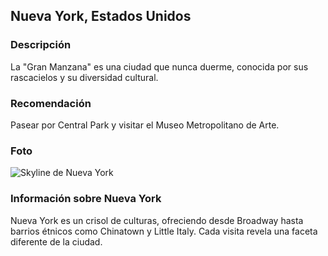 ## Nueva York, Estados Unidos
### Descripción
La "Gran Manzana" es una ciudad que nunca duerme, conocida por sus rascacielos y su diversidad cultural.
### Recomendación
Pasear por Central Park y visitar el Museo Metropolitano de Arte.
### Foto
![Skyline de Nueva York](https://okdiario.com/img/viajes/2017/10/17/los-mejores-lugares-para-disfrutar-del-skyline-de-nueva-york-7.jpg)
### Información sobre Nueva York
Nueva York es un crisol de culturas, ofreciendo desde Broadway hasta barrios étnicos como Chinatown y Little Italy. Cada visita revela una faceta diferente de la ciudad.
